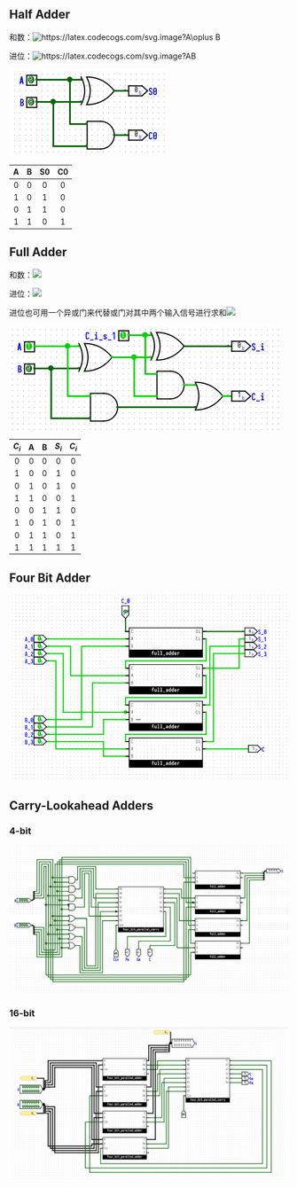 ## Half Adder

和数：<img src="https://latex.codecogs.com/svg.image?A\oplus&space;B" title="https://latex.codecogs.com/svg.image?A\oplus B" />

进位：<img src="https://latex.codecogs.com/svg.image?AB" title="https://latex.codecogs.com/svg.image?AB" />

![](../../image/half_adder.png)

|  A  |  B  | S0  | C0  |
| :-: | :-: | :-: | :-: |
|  0  |  0  |  0  |  0  |
|  1  |  0  |  1  |  0  |
|  0  |  1  |  1  |  0  |
|  1  |  1  |  0  |  1  |

## Full Adder

和数：<img src="https://latex.codecogs.com/svg.image?A_i\oplus&space;B_i\oplus&space;C_{i-1}"/>

进位：<img src="https://latex.codecogs.com/svg.image?A_iB_i&plus;C_{i-1}(A_i&plus;B_i)"/>

进位也可用一个异或门来代替或门对其中两个输入信号进行求和<img src="https://latex.codecogs.com/svg.image?A_iB_i&plus;C_{i-1}(A_i\oplus&space;B_i)"/>

![](../../image/full_adder.png)

| $C_i$ |  A  |  B  | $S_i$ | $C_i$ |
| :---: | :-: | :-: | :---: | :---: |
|   0   |  0  |  0  |   0   |   0   |
|   1   |  0  |  0  |   1   |   0   |
|   0   |  1  |  0  |   1   |   0   |
|   1   |  1  |  0  |   0   |   1   |
|   0   |  0  |  1  |   1   |   0   |
|   1   |  0  |  1  |   0   |   1   |
|   0   |  1  |  1  |   0   |   1   |
|   1   |  1  |  1  |   1   |   1   |

## Four Bit Adder

![](../../image/four_bit_adder.png)

## Carry-Lookahead Adders

### 4-bit

![](../../image/four_bit_paralled_adder.png)

### 16-bit

![](../../image/16_bit_paralled_adder.png)
